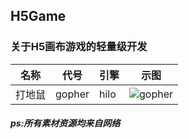 ## H5Game

### 关于H5画布游戏的轻量级开发

| 名称   | 代号   | 引擎 | 示图  |
| ------ | ------ | ---- | ----- |
| 打地鼠 | gopher | hilo | ![gopher](http://pic.yupoo.com/jsmask/bf9d092b/1bb8e457.png) |

##### ps:所有素材资源均来自网络
